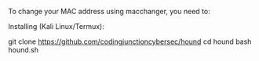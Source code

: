 To change your MAC address using macchanger, you need to:


Installing (Kali Linux/Termux):

git clone https://github.com/codingjunctioncybersec/hound
cd hound
bash hound.sh
